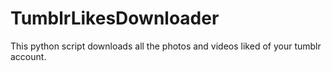 # TumblrLikesDownloader
This python script downloads all the photos and videos liked of your tumblr account.
